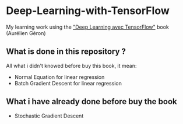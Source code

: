 # Deep-Learning-with-TensorFlow
My learning work using the ["Deep Learning avec TensorFlow"](https://www.dunod.com/sciences-techniques/deep-learning-avec-tensorflow-mise-en-oeuvre-et-cas-concrets) book (Aurélien Géron)

## What is done in this repository ?
All what i didn't knowed before buy this book, it mean:

- Normal Equation for linear regression
- Batch Gradient Descent for linear regression

## What i have already done before buy the book
- Stochastic Gradient Descent
